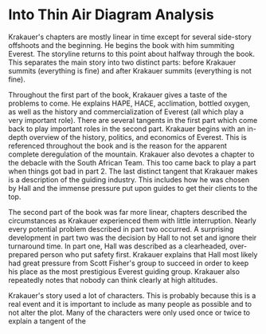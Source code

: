 # Into Thin Air Diagram Analysis

Krakauer's chapters are mostly linear in time except for several side-story
offshoots and the beginning. He begins the book with him summiting Everest. The
storyline returns to this point about halfway through the book. This separates
the main story into two distinct parts: before Krakauer summits (everything is
fine) and after Krakauer summits (everything is not fine).

Throughout the first part of the book, Krakauer gives a taste of the problems
to come. He explains HAPE, HACE, acclimation, bottled oxygen, as well as the
history and commercialization of Everest (all which play a very important
role). There are several tangents in the first part which come back to play
important roles in the second part. Krakauer begins with an in-depth overview
of the history, politics, and economics of Everest. This is referenced
throughout the book and is the reason for the apparent complete deregulation of
the mountain. Krakauer also devotes a chapter to the debacle with the South
African Team. This too came back to play a part when things got bad in part 2.
The last distinct tangent that Krakauer makes is a description of the guiding
industry. This includes how he was chosen by Hall and the immense pressure put
upon guides to get their clients to the top.

The second part of the book was far more linear, chapters described the
circumstances as Krakauer experienced them with little interruption. Nearly
every potential problem described in part two occurred. A surprising
development in part two was the decision by Hall to not set and ignore their
turnaround time. In part one, Hall was described as a clearheaded,
over-prepared person who put safety first. Krakauer explains that Hall most
likely had great pressure from Scott Fisher's group to succeed in order to keep
his place as the most prestigious Everest guiding group. Krakauer also
repeatedly notes that nobody can think clearly at high altitudes.

Krakauer's story used a lot of characters. This is probably because this is a
real event and it is important to include as many people as possible and to not
alter the plot. Many of the characters were only used once or twice to explain
a tangent of the 
